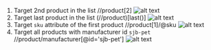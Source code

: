 1. Target 2nd product in the list
//product[2]
![alt text](question1.jpg)
2. Target last product in the list
(//product)[last()]
![alt text](question2.jpg)
3. Target `sku` attribute of the first product
//product[1]/@sku
![alt text](question3.jpg)
4. Target all products with manufacturer id `sjb-pet`
//product/manufacturer[@id='sjb-pet']
![alt text](question4.jpg)